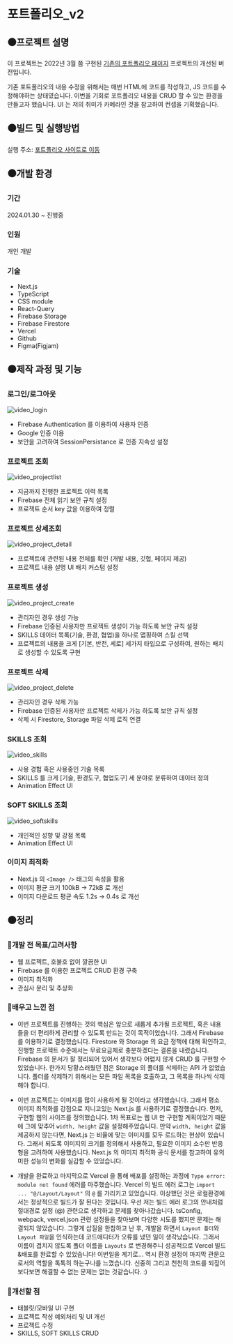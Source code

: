 # 포트폴리오_v2

## ⚫️프로젝트 설명

이 프로젝트는 2022년 3월 쯤 구현된 [기존의 포트폴리오 페이지](https://postop09.github.io/Portfolio/src/pages/index.html) 프로젝트의 개선된 버전입니다.

기존 포트폴리오의 내용 수정을 위해서는 매번 HTML에 코드를 작성하고, JS 코드를 수정해야하는 상태였습니다. 이번을 기회로 포트폴리오 내용을 CRUD 할 수 있는 환경을 만들고자 했습니다. UI 는 저의 취미가 카메라인 것을 참고하여 컨셉을 기획했습니다.

## ⚫️빌드 및 실행방법
실행 주소: [포트폴리오 사이트로 이동](https://portfolio-cys.vercel.app/)

## ⚫️개발 환경
### 기간
2024.01.30 ~ 진행중

### 인원
개인 개발

### 기술
- Next.js
- TypeScript
- CSS module
- React-Query
- Firebase Storage
- Firebase Firestore
- Vercel
- Github
- Figma(Figjam)

## ⚫️제작 과정 및 기능
### 로그인/로그아웃
![video_login](https://github.com/postop09/portfolio-v2/assets/93017923/f550102a-64ec-4fcd-bc43-9346d46e388d)
- Firebase Authentication 를 이용하여 사용자 인증
- Google 인증 이용
- 보안을 고려하여 SessionPersistance 로 인증 지속성 설정

### 프로젝트 조회
![video_projectlist](https://github.com/postop09/portfolio-v2/assets/93017923/1587bab4-4fbe-4585-af20-1e88bbe16610)
- 지금까지 진행한 프로젝트 이력 목록
- Firebase 전체 읽기 보안 규칙 설정
- 프로젝트 순서 key 값을 이용하여 정렬

### 프로젝트 상세조회
![video_project_detail](https://github.com/postop09/portfolio-v2/assets/93017923/80f1e900-d763-44b2-96cc-d512f7e6bba8)
- 프로젝트에 관련된 내용 전체를 확인 (개발 내용, 깃헙, 페이지 제공)
- 프로젝트 내용 설명 UI 배치 커스텀 설정

### 프로젝트 생성
![video_project_create](https://github.com/postop09/portfolio-v2/assets/93017923/f2bf813a-1694-4e7c-98cc-234ccb19d609)
- 관리자인 경우 생성 가능
- Firebase 인증된 사용자만 프로젝트 생성이 가능 하도록 보안 규칙 설정
- SKILLS 데이터 목록(기술, 환경, 협업)을 하나로 맵핑하여 스킬 선택
- 프로젝트의 내용을 크게 [기본, 반전, 세로] 세가지 타입으로 구성하여, 원하는 배치로 생성할 수 있도록 구현

### 프로젝트 삭제
![video_project_delete](https://github.com/postop09/portfolio-v2/assets/93017923/5057cc3d-2199-4fe9-8e49-c8b8d1b4e8de)
- 관리자인 경우 삭제 가능
- Firebase 인증된 사용자만 프로젝트 삭제가 가능 하도록 보안 규칙 설정
- 삭제 시 Firestore, Storage 파일 삭제 로직 연결

### SKILLS 조회
![video_skills](https://github.com/postop09/portfolio-v2/assets/93017923/655a6f55-8281-4cf4-b0bf-f2d9758c0c53)
- 사용 경험 혹은 사용중인 기술 목록
- SKILLS 를 크게 [기술, 환경도구, 협업도구] 세 분야로 분류하여 데이터 정의
- Animation Effect UI

### SOFT SKILLS 조회
![video_softskills](https://github.com/postop09/portfolio-v2/assets/93017923/6e2b765a-1995-434d-aa1e-e11cd36ad603)
- 개인적인 성향 및 강점 목록
- Animation Effect UI

### 이미지 최적화
- Next.js 의 `<Image />` 태그의 속성을 활용
- 이미지 평균 크기 100kB -> 72kB 로 개선
- 이미지 다운로드 평균 속도 1.2s -> 0.4s 로 개선

## ⚫️정리

### 🐾개발 전 목표/고려사항
- 웹 프로젝트, 호불호 없이 깔끔한 UI
- Firebase 를 이용한 프로젝트 CRUD 환경 구축
- 이미지 최적화
- 관심사 분리 및 추상화

### 🐾배우고 느낀 점
- 이번 프로젝트를 진행하는 것의 핵심은 앞으로 새롭게 추가될 프로젝트, 혹은 내용들을 더 편리하게 관리할 수 있도록 만드는 것이 목적이었습니다. 그래서 Firebase 를 이용하기로 결정했습니다. Firestore 와 Storage 의 요금 정책에 대해 확인하고, 진행할 프로젝트 수준에서는 무료요금제로 충분하겠다는 결론을 내렸습니다. Firebase 의 문서가 잘 정리되어 있어서 생각보다 어렵지 않게 CRUD 를 구현할 수 있었습니다. 한가지 당황스러웠던 점은 Storage 의 폴더를 삭제하는 API 가 없었습니다. 폴더를 삭제하기 위해서는 모든 파일 목록을 호출하고, 그 목록을 하나씩 삭제해야 합니다.

- 이번 프로젝트는 이미지를 많이 사용하게 될 것이라고 생각했습니다. 그래서 평소 이미지 최적화를 강점으로 지니고있는 Next.js 를 사용하기로 결정했습니다. 먼저, 구현할 웹의 사이즈를 정의했습니다. 1차 목표로는 웹 UI 만 구현할 계획이었기 때문에 그에 맞추어 `width, height` 값을 설정해주었습니다. 만약 `width, height` 값을 제공하지 않는다면, Next.js 는 비율에 맞는 이미지를 모두 로드하는 현상이 있습니다. 그래서 되도록 이미지의 크기를 정의해서 사용하고, 필요한 이미지 소수만 반응형을 고려하여 사용했습니다. Next.js 의 이미지 최적화 공식 문서를 참고하여 유의미한 성능의 변화를 실감할 수 있었습니다.

- 개발을 완료하고 마지막으로 Vercel 을 통해 배포를 설정하는 과정에 `Type error: module not found` 에러를 마주했습니다. Vercel 의 빌드 에러 로그는 `import ... "@/Layout/Layout"` 의 `@` 를 가리키고 있었습니다. 이상했던 것은 로컬환경에서는 정상적으로 빌드가 잘 된다는 것입니다. 우선 저는 빌드 에러 로그의 안내처럼 절대경로 설정 (@) 관련으로 생각하고 문제를 찾아나갔습니다. tsConfig, webpack, vercel.json 관련 설정들을 찾아보며 다양한 시도를 했지만 문제는 해결되지 않았습니다. 그렇게 삽질을 한참하고 난 후, 개발을 하면서 `Layout 폴더`와 `Layout 파일`을 인식하는데 코드에디터가 오류를 냈던 일이 생각났습니다. 그래서 이름이 겹치지 않도록 폴더 이름을 `Layouts` 로 변경해주니 성공적으로 Vercel 빌드&배포를 완료할 수 있었습니다! 이번일을 계기로... 역시 환경 설정이 마지막 관문으로서의 역할을 톡톡히 하는구나를 느꼈습니다. 신중히 그리고 천천히 코드를 되짚어보다보면 해결할 수 없는 문제는 없는 것같습니다. :)

### 🐾개선할 점
- 태블릿/모바일 UI 구현
- 프로젝트 작성 예외처리 및 UI 개선
- 프로젝트 수정
- SKILLS, SOFT SKILLS CRUD
